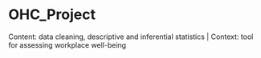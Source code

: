 # OHC_Project
Content: data cleaning, descriptive and inferential statistics | Context: tool for assessing workplace well-being
